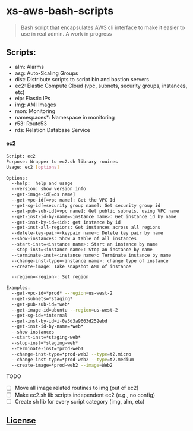 # xs-aws-bash-scripts

> Bash script that encapsulates AWS cli interface to make it easier to use in
real admin. A work in progress

## Scripts:
* alm: Alarms
* asg: Auto-Scaling Groups
* dist: Distribute scripts to script bin and bastion servers
* ec2: Elastic Compute Cloud (vpc, subnets, security groups, instances, etc)
* eip: Elastic IPs
* img: AMI Images
* mon: Monitoring
* namespaces*: Namespace in monitoring
* r53: Route53
* rds: Relation Database Service

#### ec2

```sh
Script: ec2
Purpose: Wrapper to ec2.sh library rouines
Usage: ec2 [options]

Options:
  --help:  help and usage
  --version: show version info
  --get-image-id[=os name]
  --get-vpc-id[=vpc name]: Get the VPC Id
  --get-sg-id[=security group name]: Get security group id
  --get-pub-sub-id[=vpc name]: Get public subnets, using VPC name
  --get-inst-id-by-name=<instance name>: Get instance id by name
  --get-inst-by-id=<id>: get instance by id
  --get-inst-all-regions: Get instances across all regions
  --delete-key-pair=<keypair name>: Delete key pair by name
  --show-instances: Show a table of all instances
  --start-inst=<instance name>: Start an instance by name
  --stop-inst=<instance name>: Stop an instance by name
  --terminate-inst=<instance name>: Terminate instance by name
  --change-inst-type=<instance name>: change type of instance
  --create-image: Take snapshot AMI of instance

  --region=<region>: Set region

Examples:
  --get-vpc-id=*prod* --region=us-west-2
  --get-subnets=*staging*
  --get-pub-sub-id=*web*
  --get-image-id=ubuntu --region=us-west-2
  --get-sg-id=*internal
  --get-inst-by-id=i-0a3d3a9663d252ebd
  --get-inst-id-by-name=*web*
  --show-instances
  --start-inst=*staging-web*
  --stop-inst=*staging-web*
  --terminate-inst=*prod-web1
  --change-inst-type=*prod-web2 --type=t2.micro
  --change-inst-type=*prod-web2 --type=t2.medium
  --create-image=*prod-web2 --image=Web2

```

TODO
- [ ] Move all image related routines to img (out of ec2)
- [ ] Make ec2.sh lib scripts independent ec2 (e.g., no config)
- [ ] Create sh lib for every script category (img, alm, etc)

## [License](LICENSE.md)
